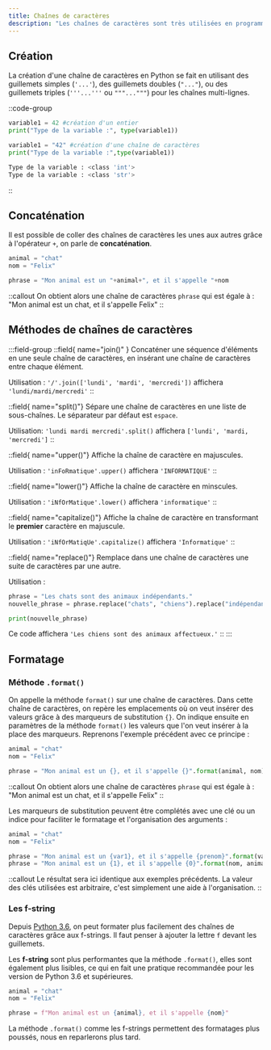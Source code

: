 ```yaml
---
title: Chaînes de caractères
description: "Les chaînes de caractères sont très utilisées en programmation. En Python, plusieurs fonctions permettent de faciliter la manipulation de ces objets."
---
```


## Création

La création d'une chaîne de caractères en Python se fait en utilisant des guillemets simples (`'...'`), des guillemets doubles (`"..."`), ou des guillemets triples (`'''...'''` ou `"""..."""`) pour les chaînes multi-lignes.

::code-group

```python [exemple.py]
variable1 = 42 #création d'un entier
print("Type de la variable :", type(variable1))

variable1 = "42" #création d'une chaîne de caractères
print("Type de la variable :",type(variable1))
```

```bash [résultat.terminal]
Type de la variable : <class 'int'>
Type de la variable : <class 'str'>
```

::

## Concaténation

Il est possible de coller des chaînes de caractères les unes aux autres grâce à l'opérateur `+`, on parle de **concaténation**.

```py [concaténation.py]
animal = "chat"
nom = "Felix"

phrase = "Mon animal est un "+animal+", et il s'appelle "+nom
```

::callout
On obtient alors une chaîne de caractères `phrase` qui est égale à :  
"Mon animal est un chat, et il s'appelle Felix"
::

## Méthodes de chaînes de caractères

:::field-group
::field{ name="join()" }
Concaténer une séquence d'éléments en une seule chaîne de caractères, en insérant une chaîne de caractères entre chaque élément.

Utilisation : `'/'.join(['lundi', 'mardi', 'mercredi'])` affichera `'lundi/mardi/mercredi'`
::

::field{ name="split()"}
Sépare une chaîne de caractères en une liste de sous-chaînes. Le séparateur par défaut est `espace`.

Utilisation: `'lundi mardi mercredi'.split()` affichera `['lundi', 'mardi, 'mercredi']`
::

::field{ name="upper()"}
Affiche la chaîne de caractère en majuscules.

Utilisation : `'inFoRmatique'.upper()` affichera `'INFORMATIQUE'`
::

::field{ name="lower()"}
Affiche la chaîne de caractère en minscules.

Utilisation : `'iNfOrMatique'.lower()` affichera `'informatique'`
::

::field{ name="capitalize()"}
Affiche la chaîne de caractère en transformant le **premier** caractère en majuscule.

Utilisation : `'iNfOrMatiqUe'.capitalize()` affichera `'Informatique'`
::

::field{ name="replace()"}
Remplace dans une chaîne de caractères une suite de caractères par une autre.

Utilisation : 
```py
phrase = "Les chats sont des animaux indépendants."
nouvelle_phrase = phrase.replace("chats", "chiens").replace("indépendants", "affectueux")

print(nouvelle_phrase)
```

Ce code affichera `'Les chiens sont des animaux affectueux.'`
::
:::

## Formatage

### Méthode `.format()`

On appelle la méthode `format()` sur une chaîne de caractères. Dans cette chaîne de caractères, on repère les emplacements où on veut insérer des valeurs grâce à des marqueurs de substitution `{}`.
On indique ensuite en paramètres de la méthode `format()` les valeurs que l'on veut insérer à la place des marqueurs. Reprenons l'exemple précédent avec ce principe :

```py
animal = "chat"
nom = "Felix"

phrase = "Mon animal est un {}, et il s'appelle {}".format(animal, nom)
```

::callout
On obtient alors une chaîne de caractères `phrase` qui est égale à :  
"Mon animal est un chat, et il s'appelle Felix"
::

Les marqueurs de substitution peuvent être complétés avec une clé ou un indice pour faciliter le formatage et l'organisation des arguments :

```py
animal = "chat"
nom = "Felix"

phrase = "Mon animal est un {var1}, et il s'appelle {prenom}".format(var1=animal, prenom=nom)
phrase = "Mon animal est un {1}, et il s'appelle {0}".format(nom, animal)
```

::callout
Le résultat sera ici identique aux exemples précédents. La valeur des clés utilisées est arbitraire, c'est simplement une aide à l'organisation.
::

### Les f-string

Depuis [Python 3.6](https://docs.python.org/fr/3/whatsnew/3.6.html), on peut formater plus facilement des chaînes de caractères grâce aux f-strings. Il faut penser à ajouter la lettre `f` devant les guillemets.

Les **f-string** sont plus performantes que la méthode `.format()`, elles sont également plus lisibles, ce qui en fait une pratique recommandée pour les version de Python 3.6 et supérieures.

```py [exemple de f-strings]
animal = "chat"
nom = "Felix"

phrase = f"Mon animal est un {animal}, et il s'appelle {nom}"
```

La méthode `.format()` comme les f-strings permettent des formatages plus poussés, nous en reparlerons plus tard.
